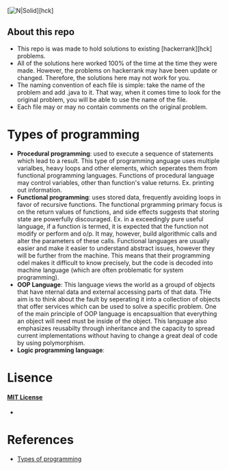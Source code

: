 [![N|Solid](https://blog.hackerrank.com/wp-content/uploads/2017/04/logo_HRwordmark2700x670_2-1.png)][hck]
## About this repo
- This repo is was made to hold solutions to existing [hackerrank][hck] problems.
- All of the solutions here worked 100% of the time at the time they were made.
However, the problems on hackerrank may have been update or changed. Therefore, the solutions here may not work for you.
- The naming convention of each file is simple: take the name of the problem and add
.java to it. That way, when it comes time to look for the original problem, you
will be able to use the name of the file.
- Each file may or may no contain comments on the original problem.

# Types of programming
- **Procedural programming**: used to execute a sequence of statements which lead to a result. This type of programming anguage uses multiple varialbes, heavy loops and other elements, which seperates them from functional programming languages. Functions of procedural language may control variables, other than function's value returns. Ex. printing out information.
- **Functional programming**: uses stored data, frequently avoiding loops in favor of recursive functions. The functional prgramming primary focus is on the return values of functions, and side effects suggests that storing state are powerfully discouraged. Ex. in a exceedingly pure useful language, if a function is termed, it is expected that the function not modify or perform and o/p. It may, however, build algorithmic calls and alter the parameters of these calls. Functional languages are usually easier and make it easier to understand abstract issues, however they will be further from the machine. This means that their programming odel makes it difficult to know precisely, but the code is decoded into machine language (which are often problematic for system programming).
- **OOP Language**: This language views the world as a groupd of objects that have nternal data and external accessing parts of that data. THe aim is to think about the fault by seperating it into a collection of objects that offer services which can be used to solve a specific problem. One of the main principle of OOP language is encapsualtion that everything an object will need must be inside of the object. This language also emphasizes reusabilty through inheritance and the capacity to spread current implementations without having to change a great deal of code by using polymorphism. 
- **Logic programming language**: 
# Lisence
  #### [MIT License][mit]
  - [mit]: <https://opensource.org/licenses/MIT>
# References
- [Types of programming](typesnuses.com/types-of-programming-languages-with-differences/)
